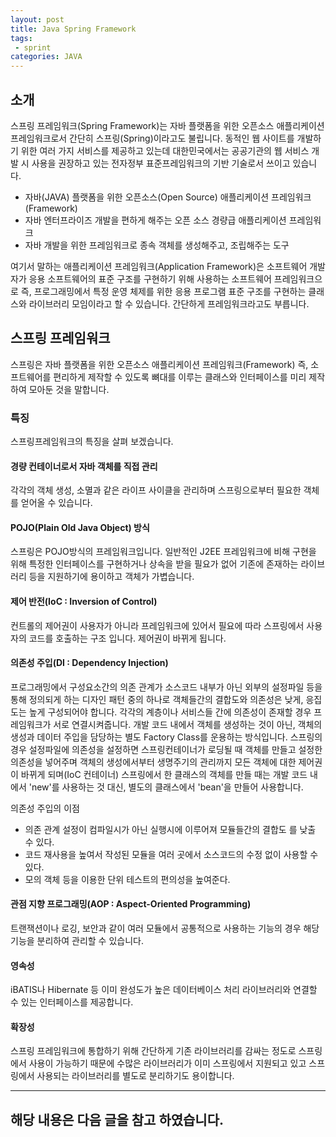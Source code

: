 ```yaml
---
layout: post
title: Java Spring Framework 
tags:
 - sprint
categories: JAVA
---
```


## 소개
스프링 프레임워크(Spring Framework)는 자바 플랫폼을 위한 오픈소스 애플리케이션 프레임워크로서 간단히 스프링(Spring)이라고도 불립니다. 동적인 웹 사이트를 개발하기 위한 여러 가지 서비스를 제공하고 있는데 대한민국에서는 공공기관의 웹 서비스 개발 시 사용을 권장하고 있는 전자정부 표준프레임워크의 기반 기술로서 쓰이고 있습니다.

* 자바(JAVA) 플랫폼을 위한 오픈소스(Open Source) 애플리케이션 프레임워크(Framework)
* 자바 엔터프라이즈 개발을 편하게 해주는 오픈 소스 경량급 애플리케이션 프레임워크
* 자바 개발을 위한 프레임워크로 종속 객체를 생성해주고,  조립해주는 도구

여기서 말하는 애플리케이션 프레임워크(Application Framework)은 소프트웨어 개발자가 응용 소프트웨어의 표준 구조를 구현하기 위해 사용하는 소프트웨어 프레임워크으로 즉, 프로그래밍에서 특정 운영 체제를 위한 응용 프로그램 표준 구조를 구현하는 클래스와 라이브러리 모임이라고 할 수 있습니다. 간단하게 프레임워크라고도 부릅니다.

## 스프링 프레임워크
스프링은 자바 플랫폼을 위한 오픈소스 애플리케이션 프레임워크(Framework) 즉, 소프트웨어를 편리하게 제작할 수 있도록 뼈대를 이루는 클래스와 인터페이스를 미리 제작하여 모아둔 것을 말합니다. 

### 특징
스프링프레임워크의 특징을 살펴 보겠습니다.

#### 경량 컨테이너로서 자바 객체를 직접 관리
각각의 객체 생성, 소멸과 같은 라이프 사이클을 관리하며 스프링으로부터 필요한 객체를 얻어올 수 있습니다.

#### POJO(Plain Old Java Object) 방식
스프링은 POJO방식의 프레임워크입니다. 일반적인 J2EE 프레임워크에 비해 구현을 위해 특정한 인터페이스를 구현하거나 상속을 받을 필요가 없어 기존에 존재하는 라이브러리 등을 지원하기에 용이하고 객체가 가볍습니다.

#### 제어 반전(IoC : Inversion of Control)
컨트롤의 제어권이 사용자가 아니라 프레임워크에 있어서 필요에 따라 스프링에서 사용자의 코드를 호출하는 구조 입니다. 제어권이 바뀌게 됩니다.

#### 의존성 주입(DI : Dependency Injection)
프로그래밍에서 구성요소간의 의존 관계가 소스코드 내부가 아닌 외부의 설정파일 등을 통해 정의되게 하는 디자인 패턴 중의 하나로 객체들간의 결합도와 의존성은 낮게, 응집도는 높게 구성되어야 합니다. 각각의 계층이나 서비스들 간에 의존성이 존재할 경우 프레임워크가 서로 연결시켜줍니다. 개발 코드 내에서 객체를 생성하는 것이 아닌, 객체의 생성과 데이터 주입을 담당하는 별도 Factory Class를 운용하는 방식입니다. 스프링의 경우 설정파일에 의존성을 설정하면 스프링컨테이너가 로딩될 때 객체를 만들고 설정한 의존성을 넣어주며 객체의 생성에서부터 생명주기의 관리까지 모든 객체에 대한 제어권이 바뀌게 되며(IoC 컨테이너) 스프링에서 한 클래스의 객체를 만들 때는 개발 코드 내에서 'new'를 사용하는 것 대신, 별도의 클래스에서 'bean'을 만들어 사용합니다.


의존성 주입의 이점
- 의존 관계 설정이 컴파일시가 아닌 실행시에 이루어져 모듈들간의 결합도 를 낮출 수 있다.
- 코드 재사용을 높여서 작성된 모듈을 여러 곳에서 소스코드의 수정 없이 사용할 수 있다.
- 모의 객체 등을 이용한 단위 테스트의 편의성을 높여준다.


#### 관점 지향 프로그래밍(AOP : Aspect-Oriented Programming)
트랜잭션이나 로깅, 보안과 같이 여러 모듈에서 공통적으로 사용하는 기능의 경우 해당 기능을 분리하여 관리할 수 있습니다.

#### 영속성
iBATIS나 Hibernate 등 이미 완성도가 높은 데이터베이스 처리 라이브러리와 연결할 수 있는 인터페이스를 제공합니다.

#### 확장성
스프링 프레임워크에 통합하기 위해 간단하게 기존 라이브러리를 감싸는 정도로 스프링에서 사용이 가능하기 때문에 수많은 라이브러리가 이미 스프링에서 지원되고 있고 스프링에서 사용되는 라이브러리를 별도로 분리하기도 용이합니다.



----
해당 내용은 다음 글을 참고 하였습니다.
- 